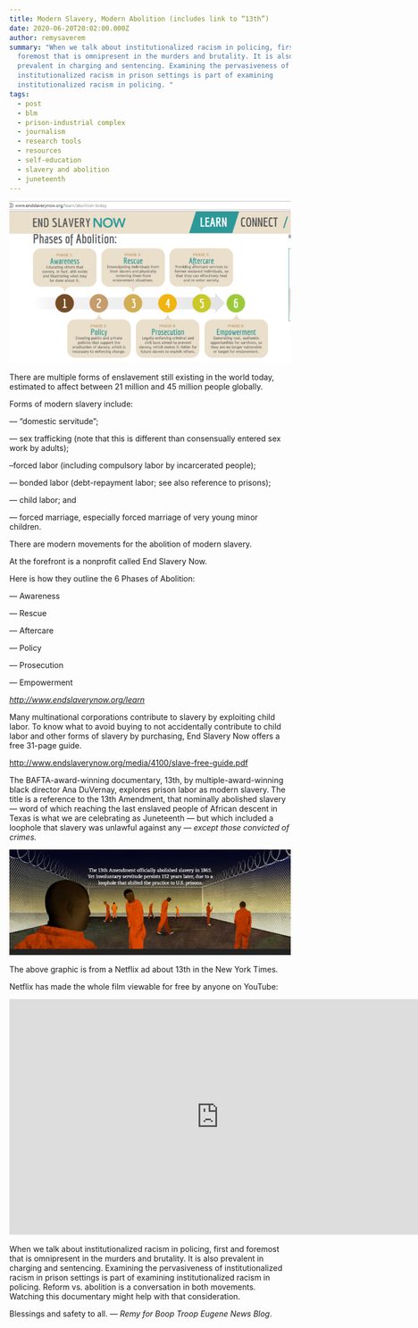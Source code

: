 ```yaml
---
title: Modern Slavery, Modern Abolition (includes link to “13th”)
date: 2020-06-20T20:02:00.000Z
author: remysaverem
summary: "When we talk about institutionalized racism in policing, first and
  foremost that is omnipresent in the murders and brutality. It is also
  prevalent in charging and sentencing. Examining the pervasiveness of
  institutionalized racism in prison settings is part of examining
  institutionalized racism in policing. "
tags:
  - post
  - blm
  - prison-industrial complex
  - journalism
  - research tools
  - resources
  - self-education
  - slavery and abolition
  - juneteenth
---
```

![modern abolition](/static/img/modern-abolition-1-.png)

There are multiple forms of enslavement still existing in the world today, estimated to affect between 21 million and 45 million people globally.

Forms of modern slavery include:

— “domestic servitude”;

— sex trafficking (note that this is different than consensually entered sex work by adults);

–forced labor (including compulsory labor by incarcerated people);

— bonded labor (debt-repayment labor; see also reference to prisons);

— child labor; and

— forced marriage, especially forced marriage of very young minor children.

There are modern movements for the abolition of modern slavery.

At the forefront is a nonprofit called End Slavery Now.

Here is how they outline the 6 Phases of Abolition:

— Awareness

— Rescue

— Aftercare

— Policy

— Prosecution

— Empowerment

*<http://www.endslaverynow.org/learn>*

Many multinational corporations contribute to slavery by exploiting child labor. To know what to avoid buying to not accidentally contribute to child labor and other forms of slavery by purchasing, End Slavery Now offers a free 31-page guide.

<http://www.endslaverynow.org/media/4100/slave-free-guide.pdf>

The BAFTA-award-winning documentary, 13th, by multiple-award-winning black director Ana DuVernay, explores prison labor as modern slavery. The title is a reference to the 13th Amendment, that nominally abolished slavery — word of which reaching the last enslaved people of African descent in Texas is what we are celebrating as Juneteenth — but which included a loophole that slavery was unlawful against any *— except those convicted of crimes.*

![13th loophole](/static/img/13th-loophole-1-.png)

The above graphic is from a Netflix ad about 13th in the New York Times.

Netflix has made the whole film viewable for free by anyone on YouTube:

<iframe class="youtube-player" width="750" height="422" src="https://www.youtube.com/embed/krfcq5pF8u8?version=3&amp;rel=1&amp;fs=1&amp;autohide=2&amp;showsearch=0&amp;showinfo=1&amp;iv_load_policy=1&amp;wmode=transparent" allowfullscreen="true" style="border:0;"></iframe>

When we talk about institutionalized racism in policing, first and foremost that is omnipresent in the murders and brutality. It is also prevalent in charging and sentencing. Examining the pervasiveness of institutionalized racism in prison settings is part of examining institutionalized racism in policing. Reform vs. abolition is a conversation in both movements. Watching this documentary might help with that consideration.

Blessings and safety to all. — *Remy for Boop Troop Eugene News Blog*.
